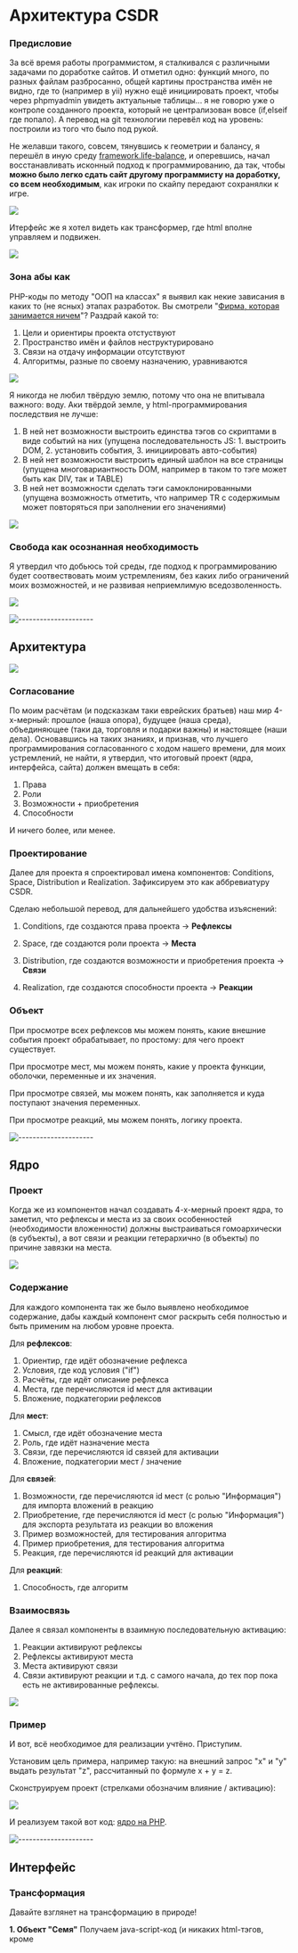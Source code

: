 # Архитектура CSDR

<h3>Предисловие</h3>

За всё время работы программистом, я сталкивался с различными задачами по доработке сайтов. И отметил одно: функций много, по разных файлам разбросанно, общей картины пространства имён не видно, где то (например в yii) нужно ещё инициировать проект, чтобы через phpmyadmin увидеть актуальные таблицы... я не говорю уже о контроле созданного проекта, который не централизован вовсе (if,elseif где попало). А перевод на git технологии перевёл код на уровень: построили из того что было под рукой.

Не желавши такого, совсем, тянувшись к геометрии и балансу, я перешёл в иную среду <a href="https://github.com/it-architector/framework.life-balance">framework.life-balance</a>, и оперевшись, начал восстанавливать исконный подход к программированию, да так, чтобы <b>можно было легко сдать сайт другому программисту на доработку, со всем необходимым</b>, как игроки по скайпу передают сохранялки к игре.

![](/Картинки/Переезд.jpg)

Итерфейс же я хотел видеть как трансформер, где html вполне управляем и подвижен.

![](/Картинки/Игрушка.jpg)

<h3>Зона абы как</h3>

PHP-коды по методу  "ООП на классах" я выявил как некие зависания в каких то (не ясных) этапах разработок. Вы смотрели "<a href="https://www.youtube.com/watch?v=fqWQ2tePQk8">Фирма, которая занимается ничем</a>"? Раздрай какой то:

1. Цели и ориентиры проекта отстуствуют
2. Пространство имён и файлов неструктурировано
3. Связи на отдачу информации отсутствуют
4. Алгоритмы, разные по своему назначению, уравниваются

![](./Картинки/Посейдон.jpg)

Я никогда не любил твёрдую землю, потому что она не впитывала важного: воду. Аки твёрдой земле, у html-программирования последствия не лучше:

1. В ней нет возможности выстроить единства тэгов со скриптами в виде событий на них (упущена последовательность JS: 1. выстроить DOM, 2. установить события, 3. инициировать авто-события)
2. В ней нет возможности выстроить единый шаблон на все страницы (упущена многовариантность DOM, например в таком то тэге может быть как DIV, так и TABLE)
3. В ней нет возможности сделать тэги самоклонированными (упущена возможность отметить, что например TR с содержимым может повторяться при заполнении его значениями)

![](./Картинки/Валли.jpg)

<h3>Свобода как осознанная необходимость</h3>

Я утвердил что добьюсь той среды, где подход к программированию будет соотвествовать моим устремлениям, без каких либо ограничений моих возможностей, и не развивая неприемлимую вседозволенность. 

![](./Картинки/Брюс.jpg)


![---------------------](./Картинки/hr.png)

<h2>Архитектура</h2>

![](/Картинки/Дом.jpg)

<h3>Согласование</h3>

По моим расчётам (и подсказкам таки еврейских братьев) наш мир 4-х-мерный: прошлое (наша опора), будущее (наша среда), объединяющее (таки да, торговля и подарки важны) и настоящее (наши дела). Основавшись на таких знаниях, и признав, что лучшего программирования согласованного с ходом нашего времени, для моих устремлений, не найти, я утвердил, что итоговый проект (ядра, интерфейса, сайта) должен вмещать в себя: 

1. Права
2. Роли
3. Возможности + приобретения
4. Способности

И ничего более, или менее.

<h3>Проектирование</h3>

Далее для проекта я спроектировал имена компонентов: Conditions, Space, Distribution и Realization. Зафиксируем это как аббревиатуру CSDR. 

Сделаю небольшой перевод, для дальнейшего удобства изъяснений:

1. Conditions, где создаются права проекта -> <b>Рефлексы</b>

2. Space, где создаются роли проекта -> <b>Места</b>

3. Distribution, где создаются возможности и приобретения проекта -> <b>Связи</b>

4. Realization, где создаются способности проекта -> <b>Реакции</b>

<h3>Объект</h3>

При просмотре всех рефлексов мы можем понять, какие внешние события проект обрабатывает, по простому: для чего проект существует.

При просмотре мест, мы можем понять, какие у проекта функции, оболочки, переменные и их значения.

При просмотре связей, мы можем понять, как заполняется и куда поступают значения переменных.

При просмотре реакций, мы можем понять, логику проекта.

![---------------------](./Картинки/hr.png)

<h2>Ядро</h2>

<h3>Проект</h3>

Когда же из компонентов начал создавать 4-х-мерный проект ядра, то заметил, что рефлексы и места из за своих особенностей (необходимости вложенности) должны выстраиваться гомоархически (в субъекты), а вот связи и реакции гетерархично (в объекты) по причине завязки на места.

![](/Картинки/Гомоархия%20и%20гетерархия.jpg)

<h3>Содержание</h3>

Для каждого компонента так же было выявлено необходимое содержание, дабы каждый компонент смог раскрыть себя полностью и быть применим на любом уровне проекта.

Для <b>рефлексов</b>:
1. Ориентир, где идёт обозначение рефлекса
2. Условия, где код условия ("if")
3. Расчёты, где идёт описание рефлекса
4. Места, где перечисляются id мест для активации
5. Вложение, подкатегории рефлексов


Для <b>мест</b>:
1. Смысл, где идёт обозначение места
2. Роль, где идёт назначение места
3. Связи, где перечисляются id связей для активации
4. Вложение, подкатегории мест / значение


Для <b>связей</b>:
1. Возможности, где перечисляются id мест (с ролью "Информация") для импорта вложений в реакцию
2. Приобретение, где перечисляются id мест (с ролью "Информация") для экспорта результата из реакции во вложения
3. Пример возможностей, для тестирования алгоритма
4. Пример приобретения, для тестирования алгоритма
5. Реакция, где перечисляются id реакций для активации


Для <b>реакций</b>:
1. Способность, где алгоритм

<h3>Взаимосвязь</h3>

Далее я связал компоненты в взаимную последовательную активацию:

1. Реакции активируют рефлексы
2. Рефлексы активируют места
3. Места активируют связи
4. Связи активируют реакции
и т.д. с самого начала, до тех пор пока есть не активированные рефлексы.

![](/Картинки/4-х%20мерный%20проект%20в%20виде%20CSDR.png)


<h3>Пример</h3>

И вот, всё необходимое для реализации учтёно. Приступим.

Установим цель примера, например такую: на внешний запрос "x" и "y" выдать результат "z", рассчитанный по формуле x + y = z.

Сконструируем проект (стрелками обозначим влияние / активацию):

![](/Картинки/Эскиз%20проекта.png)

И реализуем такой вот код: <a href="https://github.com/it-architector/core.csdr">ядро на PHP</a>.

![---------------------](./Картинки/hr.png)

<h2>Интерфейс</h2>

<h3>Трансформация</h3>

Давайте взглянет на трансформацию в природе!

<b>1. Объект "Семя"</b>
Получаем java-script-код (и никаких html-тэгов, кроме <script>).

![](/Картинки/Трансформация/Трансформация.0.Объект%20семя.png)


<b>2. Главная цель</b>

Получаем цели.

![](/Картинки/Трансформация/Трансформация.1.Главная%20цель.png)


<b>3. Главное место</b>

Выстраиваем DOM.

![](/Картинки/Трансформация/Трансформация.2.Главное%20место.png)


<b>4. Место запаса</b>

Запоминаем глобальные переменные.

![](/Картинки/Трансформация/Трансформация.3.Место%20запаса.png)


<b>5. Верхне-нижнее место</b>

DOM дополняется новыми отделами.

![](/Картинки/Трансформация/Трансформация.4.Верхне-нижнее%20место.png)


<b>6. Элемент</b>

Задаем на местах необходимый обмен (входящее-выходящее) с глобальными переменными.

![](/Картинки/Трансформация/Трансформация.5.Элемент.png)


<b>7. Событие</b>

На элементы выставляем необходимые события.

![](/Картинки/Трансформация/Трансформация.6.Событие.png)


<b>8. Объект "Дерево"</b>

Отображаем интерфейс в браузере!

![](/Картинки/Трансформация/Трансформация.7.Объект%20дерево.png)


<h3>Многостраничность</h3>

Поглядим на корни. Это будут наши рефлексы. Новые корни (под-рефлексы) будем отмечать новым цветным окрасом. Соотвестенно, все места (и элементы, и события) так же будут помечены таким же цветным окрасом того рефлекса, которой принадлежат. Это позволит при активации определенного рефлекса создать нужные места (и связи, и реакции).

![](/Картинки/Много-страничность/Много-страничность.1.Ответления.png)

На картинке задана первый рефлекс, который мы обязательно выполним: вырастим ветку (создадим TR), а потом уже на выбор, активируем одно из рефлексов: либо TH, либо TD (которые впоследствии заполним содержимым).

<h3>Самоклонирование</h3>

Отметим штрихами то место, которому нужно самоклонироваться. Это место будет наш тэг TD. Создадим на это место связь, которое подгрузит массив данных для всех TD, который реакция распределит.

![](/Картинки/Самоклонирование/Самоклонирование.1.Нижнее%20ответление.png)

<h3>Пример</h3>

Код: <a href="https://github.com/it-architector/core.csdr">интерфейс на JS</a>.

![---------------------](./Картинки/hr.png)

<h2>Ссылки</h2>

Далее по теме: 

![](/Картинки/Общение.png) <a target="_blank" href="https://github.com/it-architector/core.csdr">Ядро на PHP посредством архитектуры CSDR</a><br>
![](/Картинки/Общение.png) <a target="_blank" href="https://github.com/it-architector/interface.csdr">Интерфейс на JS посредством архитектуры CSDR</a><br>
![](/Картинки/Пополнить%20баланс.png) <a href="https://money.yandex.ru/to/410013830829482/500000">Мой баланс (не трусьте, пополняйте!)</a>

Публикации:

![](/Картинки/Общение.png) <a target="_blank" href="https://php.ru/forum/threads/arxitektura-proekta-na-php.81428/">На php.ru</a><br>
![](/Картинки/Общение.png) <a target="_blank" href="http://www.cyberforum.ru/php-frameworks/thread2527421.html">На cyberforum.ru</a><br>
![](/Картинки/Общение.png) <a target="_blank" href="https://habr.com/ru/post/474296/">На habr.com</a><br>

